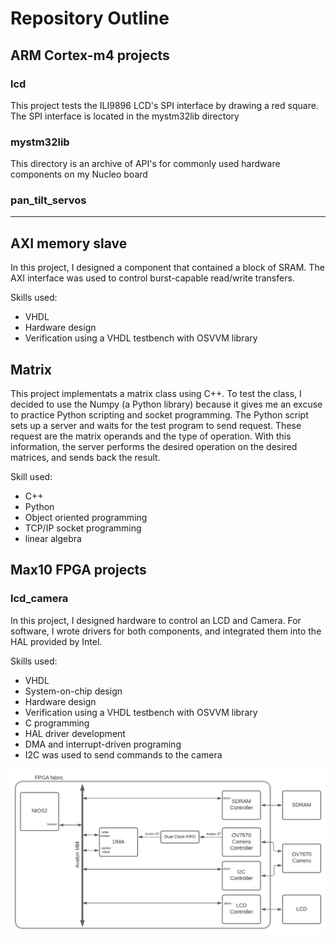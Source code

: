 # Repository Outline

## ARM Cortex-m4 projects
### lcd
This project tests the ILI9896 LCD's SPI interface by drawing a red square. The SPI interface is located in
the mystm32lib directory
### mystm32lib
  This directory is an archive of API's for commonly used hardware components on my Nucleo board
### pan_tilt_servos
---

## AXI memory slave
  In this project, I designed a component that contained a block of SRAM. The AXI interface was used
  to control burst-capable read/write transfers.
  
  Skills used:
  - VHDL
  - Hardware design
  - Verification using a VHDL testbench with OSVVM library

## Matrix
  This project implementats a matrix class using C++. To test the class, I decided to use the
  Numpy (a Python library) because it gives me an excuse to practice Python scripting and socket programming.
  The Python script sets up a server and waits for the test program to send request. These request are the matrix operands
  and the type of operation. With this information, the server performs the desired
  operation on the desired matrices, and sends back the result.
  
  Skill used:
  - C++
  - Python
  - Object oriented programming
  - TCP/IP socket programming
  - linear algebra

## Max10 FPGA projects
###  lcd_camera
  In this project, I designed hardware to control an LCD and Camera. For software, I wrote drivers for both
  components, and integrated them into the HAL provided by Intel.
  
  Skills used:
  - VHDL
  - System-on-chip design
  - Hardware design
  - Verification using a VHDL testbench with OSVVM library
  - C programming
  - HAL driver development
  - DMA and interrupt-driven programing
  - I2C was used to send commands to the camera

![](max10_fpga_projects/lcd_and_camera/LCD_camera_diagram.svg)
